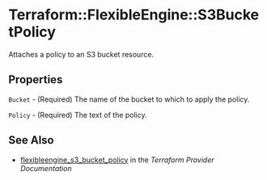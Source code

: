 # Terraform::FlexibleEngine::S3BucketPolicy

Attaches a policy to an S3 bucket resource.

## Properties

`Bucket` - (Required) The name of the bucket to which to apply the policy.

`Policy` - (Required) The text of the policy.


## See Also

* [flexibleengine_s3_bucket_policy](https://www.terraform.io/docs/providers/flexibleengine/r/s3_bucket_policy.html) in the _Terraform Provider Documentation_